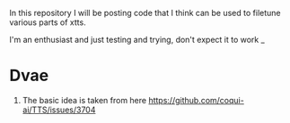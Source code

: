 In this repository I will be posting code that I think can be used to filetune various parts of xtts.

I'm an enthusiast and just testing and trying, don't expect it to work _

# Dvae 
1. The basic idea is taken from here https://github.com/coqui-ai/TTS/issues/3704
